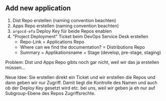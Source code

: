 ## Add new application

1. Dist Repo erstellen (naming convention beachten)
2. Apps Repo erstellen (naming convention beachten)
3. `argocd-efa` Deploy Key für beide Repos enablen
4. "Project Deployment" Ticket beim DevOps Service Desk erstellen
    - Repo-Link = Applications Repo
    - Where can we find the documentation? = Distributions Repo
    - Summary = Applikationsname + Stage (develop, pre-stage, staging)

Problem: Dist und Apps Repo gibts noch gar nicht, weil wir das ja erstellen müssen...

Neue Idee: Sie erstellen direkt ein Ticket und wir erstellen die Repos und dann geben wir nur Zugriff. Damit liegt die Kontrolle des Namen und auch ob der Deploy Key gesetzt wird etc. bei uns, weil wir geben ja eh nur auf Subgroup-Ebene des Repos Zugriffsrechte.
